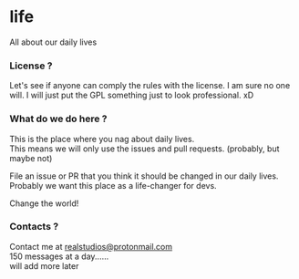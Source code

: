 # life
All about our daily lives

### License ?
Let's see if anyone can comply the rules with the license. I am sure no one will. I will just put the GPL something just to look professional. xD       

### What do we do here ?
This is the place where you nag about daily lives.       
This means we will only use the issues and pull requests. (probably, but maybe not)        

File an issue or PR that you think it should be changed in our daily lives.        
Probably we want this place as a life-changer for devs.       

Change the world!

### Contacts ?
Contact me at <realstudios@protonmail.com>                
150 messages at a day......          
will add more later              

